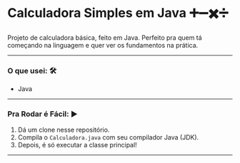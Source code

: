# Calculadora Simples em Java ➕➖✖️➗

Projeto de calculadora básica, feito em Java. Perfeito pra quem tá começando na linguagem e quer ver os fundamentos na prática.

---

### O que usei: 🛠️

* Java

---

### Pra Rodar é Fácil: ▶️

1.  Dá um clone nesse repositório.
2.  Compila o `Calculadora.java` com seu compilador Java (JDK).
3.  Depois, é só executar a classe principal!

---
